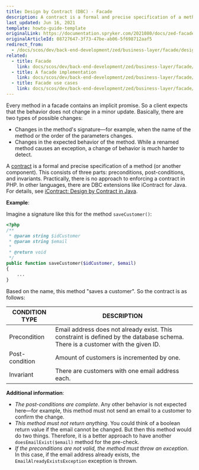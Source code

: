 ```yaml
---
title: Design by Contract (DBC) - Facade
description: A contract is a formal and precise specification of a method (or other components) in a facade.
last_updated: Jun 16, 2021
template: howto-guide-template
originalLink: https://documentation.spryker.com/2021080/docs/zed-facade-design-by-contract
originalArticleId: 08727647-3f73-47be-ab06-5f698712aaf5
redirect_from:
  - /docs/scos/dev/back-end-development/zed/business-layer/facade/design-by-contract-dbc-facade.html
related:
  - title: Facade
    link: docs/scos/dev/back-end-development/zed/business-layer/facade/facade.html
  - title: A facade implementation
    link: docs/scos/dev/back-end-development/zed/business-layer/facade/a-facade-implementation.html
  - title: Facade use cases
    link: docs/scos/dev/back-end-development/zed/business-layer/facade/facade-use-cases.html
---
```


Every method in a facade contains an implicit promise. So a client expects that the behavior does not change in a minor update. Basically, there are two types of possible changes:
* Changes in the method's signature—for example, when the name of the method or the order of the parameters changes.
* Changes in the expected behavior of the method. While a renamed method causes an exception, a change of behavior is much harder to detect.

A [contract](https://en.wikipedia.org/wiki/Design_by_contract) is a formal and precise specification of a method (or another component). This consists of three parts: preconditions, post-conditions, and invariants. Practically, there is no approach to enforcing a contract in PHP. In other languages, there are DBC extensions like iContract for Java. For details, see [iContract: Design by Contract in Java](http://www.javaworld.com/article/2074956/learn-java/icontract--design-by-contract-in-java.html).

**Example**:

Imagine a signature like this for the method `saveCustomer()`:

```php
<?php
/**
 * @param string $idCustomer
 * @param string $email
 *
 * @return void
 */
public function saveCustomer($idCustomer, $email)
{
    ...
}
```

Based on the name, this method "saves a customer". So the contract is as follows:

| CONDITION TYPE | DESCRIPTION |
| --- | --- |
| Precondition | Email address does not already exist. This constraint is defined by the database schema. There is a customer with the given ID. |
| Post-condition | Amount of customers is incremented by one. |
| Invariant | There are customers with one email address each. |

**Additional information**:

* *The post-conditions are complete*. Any other behavior is not expected here—for example, this method must not send an email to a customer to confirm the change.
* *This method must not return anything*. You could think of a boolean return value if the email cannot be changed. But then this method would do two things. Therefore, it is a better approach to have another `doesEmailExist($email)` method for the pre-check.
* *If the preconditions are not valid, the method must throw an exception*. In this case, if the email address already exists, the `EmailAlreadyExistsException` exception is thrown.
